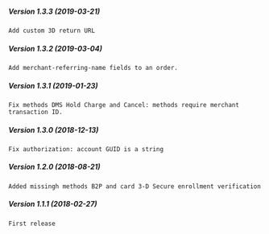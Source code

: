 ##### Version 1.3.3 (2019-03-21)

	Add custom 3D return URL

##### Version 1.3.2 (2019-03-04)

	Add merchant-referring-name fields to an order.

##### Version 1.3.1 (2019-01-23)

	Fix methods DMS Hold Charge and Cancel: methods require merchant transaction ID.

##### Version 1.3.0 (2018-12-13)

	Fix authorization: account GUID is a string

##### Version 1.2.0 (2018-08-21)

	Added missingh methods B2P and card 3-D Secure enrollment verification

##### Version 1.1.1 (2018-02-27)

	First release
